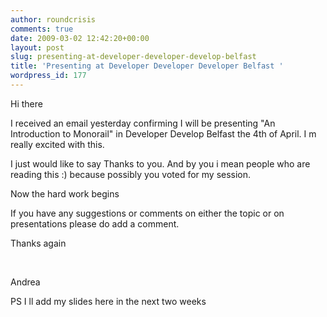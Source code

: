 ```yaml
---
author: roundcrisis
comments: true
date: 2009-03-02 12:42:20+00:00
layout: post
slug: presenting-at-developer-developer-develop-belfast
title: 'Presenting at Developer Developer Developer Belfast '
wordpress_id: 177
---
```


Hi there

I received an email yesterday confirming I will be presenting "An Introduction to Monorail" in Developer Develop Belfast the 4th of April. I m really excited with this. 

I just would like to say Thanks to you. And by you i mean people who are reading this :) because possibly you voted for my session.

Now the hard work begins

If you have any suggestions or comments on either the topic or on presentations please do add a comment.

Thanks again

 

Andrea

PS I ll add my slides here in the next two weeks
